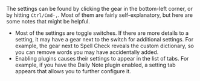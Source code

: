 The settings can be found by clicking the gear in the bottom-left corner, or by hitting `Ctrl/Cmd-,`. Most of them are fairly self-explanatory, but here are some notes that might be helpful.

- Most of the settings are toggle switches. If there are more details to a setting, it may have a gear next to the switch for additional settings. For example, the gear next to Spell Check reveals the custom dictionary, so you can remove words you may have accidentally added.
- Enabling plugins causes their settings to appear in the list of tabs. For example, if you have the Daily Note plugin enabled, a setting tab appears that allows you to further configure it.
